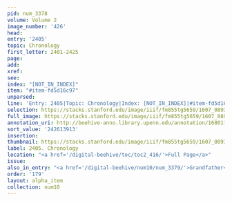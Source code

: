 ```yaml
---
pid: num_3378
volume: Volume 2
image_number: '426'
head:
entry: '2405'
topic: Chronology
first_letter: 2401-2425
page:
add:
xref:
see:
index: "[NOT_IN_INDEX]"
item: "#item-fd5d16c97"
unparsed:
line: 'Entry: 2405|Topic: Chronology|Index: [NOT_IN_INDEX]|#item-fd5d16c97'
selection: https://stacks.stanford.edu/image/iiif/fm855tg5659/1607_0893/807,3913,2758,300/full/0/default.jpg
full_image: https://stacks.stanford.edu/image/iiif/fm855tg5659/1607_0893/full/full/0/default.jpg
annotation_uri: http://beehive-anno.library.upenn.edu/annotation/1680110128999
sort_value: '242613913'
insertion:
thumbnail: https://stacks.stanford.edu/image/iiif/fm855tg5659/1607_0893/807,3913,600,180/250,/0/default.jpg
label: 2405. Chronology
location: "<a href='/digital-beehive/toc/toc2_416/'>Full Page</a>"
issue:
also_in_entry: "<a href='/digital-beehive/num10/num_3379/'>Grandfather</a>"
order: '179'
layout: alpha_item
collection: num10
---
```


